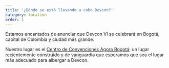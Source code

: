```yaml
---
title: '¿Dónde se está llevando a cabo Devcon?'
category: location
order: 1
---
```


Estamos encantados de anunciar que Devcon VI se celebrará en Bogotá, capital de Colombia y ciudad más grande.

Nuestro lugar es el [Centro de Convenciones Agora Bogotá](https://goo.gl/maps/Ee3dz2XbQfbNKeR36); un lugar recientemente construido y de vanguardia que esperamos que sea el lugar más adecuado para albergar a Devcon.
